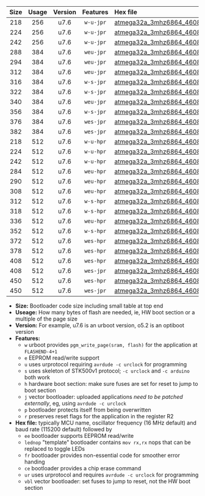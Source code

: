 |Size|Usage|Version|Features|Hex file|
|:-:|:-:|:-:|:-:|:--|
|218|256|u7.6|`w-u-jpr`|[atmega32a_3mhz6864_460800bps_ur_vbl.hex](https://raw.githubusercontent.com/stefanrueger/urboot/main//atmega32a_3mhz6864_460800bps_ur_vbl.hex)|
|224|256|u7.6|`w-u-jpr`|[atmega32a_3mhz6864_460800bps_lednop_ur_vbl.hex](https://raw.githubusercontent.com/stefanrueger/urboot/main//atmega32a_3mhz6864_460800bps_lednop_ur_vbl.hex)|
|242|256|u7.6|`w-u-jpr`|[atmega32a_3mhz6864_460800bps_lednop_fr_ur_vbl.hex](https://raw.githubusercontent.com/stefanrueger/urboot/main//atmega32a_3mhz6864_460800bps_lednop_fr_ur_vbl.hex)|
|288|384|u7.6|`weu-jpr`|[atmega32a_3mhz6864_460800bps_ee_ur_vbl.hex](https://raw.githubusercontent.com/stefanrueger/urboot/main//atmega32a_3mhz6864_460800bps_ee_ur_vbl.hex)|
|294|384|u7.6|`weu-jpr`|[atmega32a_3mhz6864_460800bps_ee_lednop_ur_vbl.hex](https://raw.githubusercontent.com/stefanrueger/urboot/main//atmega32a_3mhz6864_460800bps_ee_lednop_ur_vbl.hex)|
|312|384|u7.6|`weu-jpr`|[atmega32a_3mhz6864_460800bps_ee_lednop_fr_ur_vbl.hex](https://raw.githubusercontent.com/stefanrueger/urboot/main//atmega32a_3mhz6864_460800bps_ee_lednop_fr_ur_vbl.hex)|
|316|384|u7.6|`w-s-jpr`|[atmega32a_3mhz6864_460800bps_vbl.hex](https://raw.githubusercontent.com/stefanrueger/urboot/main//atmega32a_3mhz6864_460800bps_vbl.hex)|
|322|384|u7.6|`w-s-jpr`|[atmega32a_3mhz6864_460800bps_lednop_vbl.hex](https://raw.githubusercontent.com/stefanrueger/urboot/main//atmega32a_3mhz6864_460800bps_lednop_vbl.hex)|
|340|384|u7.6|`weu-jpr`|[atmega32a_3mhz6864_460800bps_ee_lednop_fr_ce_ur_vbl.hex](https://raw.githubusercontent.com/stefanrueger/urboot/main//atmega32a_3mhz6864_460800bps_ee_lednop_fr_ce_ur_vbl.hex)|
|356|384|u7.6|`w-s-jpr`|[atmega32a_3mhz6864_460800bps_lednop_fr_vbl.hex](https://raw.githubusercontent.com/stefanrueger/urboot/main//atmega32a_3mhz6864_460800bps_lednop_fr_vbl.hex)|
|376|384|u7.6|`wes-jpr`|[atmega32a_3mhz6864_460800bps_ee_vbl.hex](https://raw.githubusercontent.com/stefanrueger/urboot/main//atmega32a_3mhz6864_460800bps_ee_vbl.hex)|
|382|384|u7.6|`wes-jpr`|[atmega32a_3mhz6864_460800bps_ee_lednop_vbl.hex](https://raw.githubusercontent.com/stefanrueger/urboot/main//atmega32a_3mhz6864_460800bps_ee_lednop_vbl.hex)|
|218|512|u7.6|`w-u-hpr`|[atmega32a_3mhz6864_460800bps_ur.hex](https://raw.githubusercontent.com/stefanrueger/urboot/main//atmega32a_3mhz6864_460800bps_ur.hex)|
|224|512|u7.6|`w-u-hpr`|[atmega32a_3mhz6864_460800bps_lednop_ur.hex](https://raw.githubusercontent.com/stefanrueger/urboot/main//atmega32a_3mhz6864_460800bps_lednop_ur.hex)|
|242|512|u7.6|`w-u-hpr`|[atmega32a_3mhz6864_460800bps_lednop_fr_ur.hex](https://raw.githubusercontent.com/stefanrueger/urboot/main//atmega32a_3mhz6864_460800bps_lednop_fr_ur.hex)|
|284|512|u7.6|`weu-hpr`|[atmega32a_3mhz6864_460800bps_ee_ur.hex](https://raw.githubusercontent.com/stefanrueger/urboot/main//atmega32a_3mhz6864_460800bps_ee_ur.hex)|
|290|512|u7.6|`weu-hpr`|[atmega32a_3mhz6864_460800bps_ee_lednop_ur.hex](https://raw.githubusercontent.com/stefanrueger/urboot/main//atmega32a_3mhz6864_460800bps_ee_lednop_ur.hex)|
|308|512|u7.6|`weu-hpr`|[atmega32a_3mhz6864_460800bps_ee_lednop_fr_ur.hex](https://raw.githubusercontent.com/stefanrueger/urboot/main//atmega32a_3mhz6864_460800bps_ee_lednop_fr_ur.hex)|
|312|512|u7.6|`w-s-hpr`|[atmega32a_3mhz6864_460800bps.hex](https://raw.githubusercontent.com/stefanrueger/urboot/main//atmega32a_3mhz6864_460800bps.hex)|
|318|512|u7.6|`w-s-hpr`|[atmega32a_3mhz6864_460800bps_lednop.hex](https://raw.githubusercontent.com/stefanrueger/urboot/main//atmega32a_3mhz6864_460800bps_lednop.hex)|
|336|512|u7.6|`weu-hpr`|[atmega32a_3mhz6864_460800bps_ee_lednop_fr_ce_ur.hex](https://raw.githubusercontent.com/stefanrueger/urboot/main//atmega32a_3mhz6864_460800bps_ee_lednop_fr_ce_ur.hex)|
|352|512|u7.6|`w-s-hpr`|[atmega32a_3mhz6864_460800bps_lednop_fr.hex](https://raw.githubusercontent.com/stefanrueger/urboot/main//atmega32a_3mhz6864_460800bps_lednop_fr.hex)|
|372|512|u7.6|`wes-hpr`|[atmega32a_3mhz6864_460800bps_ee.hex](https://raw.githubusercontent.com/stefanrueger/urboot/main//atmega32a_3mhz6864_460800bps_ee.hex)|
|378|512|u7.6|`wes-hpr`|[atmega32a_3mhz6864_460800bps_ee_lednop.hex](https://raw.githubusercontent.com/stefanrueger/urboot/main//atmega32a_3mhz6864_460800bps_ee_lednop.hex)|
|408|512|u7.6|`wes-hpr`|[atmega32a_3mhz6864_460800bps_ee_lednop_fr.hex](https://raw.githubusercontent.com/stefanrueger/urboot/main//atmega32a_3mhz6864_460800bps_ee_lednop_fr.hex)|
|408|512|u7.6|`wes-jpr`|[atmega32a_3mhz6864_460800bps_ee_lednop_fr_vbl.hex](https://raw.githubusercontent.com/stefanrueger/urboot/main//atmega32a_3mhz6864_460800bps_ee_lednop_fr_vbl.hex)|
|450|512|u7.6|`wes-hpr`|[atmega32a_3mhz6864_460800bps_ee_lednop_fr_ce.hex](https://raw.githubusercontent.com/stefanrueger/urboot/main//atmega32a_3mhz6864_460800bps_ee_lednop_fr_ce.hex)|
|450|512|u7.6|`wes-jpr`|[atmega32a_3mhz6864_460800bps_ee_lednop_fr_ce_vbl.hex](https://raw.githubusercontent.com/stefanrueger/urboot/main//atmega32a_3mhz6864_460800bps_ee_lednop_fr_ce_vbl.hex)|

- **Size:** Bootloader code size including small table at top end
- **Useage:** How many bytes of flash are needed, ie, HW boot section or a multiple of the page size
- **Version:** For example, u7.6 is an urboot version, o5.2 is an optiboot version
- **Features:**
  + `w` urboot provides `pgm_write_page(sram, flash)` for the application at `FLASHEND-4+1`
  + `e` EEPROM read/write support
  + `u` uses urprotocol requiring `avrdude -c urclock` for programming
  + `s` uses skeleton of STK500v1 protocol; `-c urclock` and `-c arduino` both work
  + `h` hardware boot section: make sure fuses are set for reset to jump to boot section
  + `j` vector bootloader: uploaded applications *need to be patched externally*, eg, using `avrdude -c urclock`
  + `p` bootloader protects itself from being overwritten
  + `r` preserves reset flags for the application in the register R2
- **Hex file:** typically MCU name, oscillator frequency (16 MHz default) and baud rate (115200 default) followed by
  + `ee` bootloader supports EEPROM read/write
  + `lednop` "template" bootloader contains `mov rx,rx` nops that can be replaced to toggle LEDs
  + `fr` bootloader provides non-essential code for smoother error handing
  + `ce` bootloader provides a chip erase command
  + `ur` uses urprotocol and requires `avrdude -c urclock` for programming
  + `vbl` vector bootloader: set fuses to jump to reset, not the HW boot section
